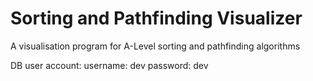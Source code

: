 <h1>Sorting and Pathfinding Visualizer</h1>
A visualisation program for A-Level sorting and pathfinding algorithms

DB user account:
username: dev
password: dev